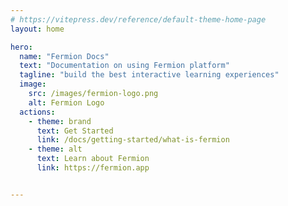```yaml
---
# https://vitepress.dev/reference/default-theme-home-page
layout: home

hero:
  name: "Fermion Docs"
  text: "Documentation on using Fermion platform"
  tagline: "build the best interactive learning experiences"
  image:
    src: /images/fermion-logo.png
    alt: Fermion Logo
  actions:
    - theme: brand
      text: Get Started
      link: /docs/getting-started/what-is-fermion
    - theme: alt
      text: Learn about Fermion
      link: https://fermion.app


---
```


